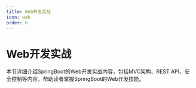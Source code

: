 ```yaml
---
title: Web开发实战
icon: web
order: 6
---
```


# Web开发实战

本节详细介绍SpringBoot的Web开发实战内容，包括MVC架构、REST API、安全控制等内容，帮助读者掌握SpringBoot的Web开发技能。
